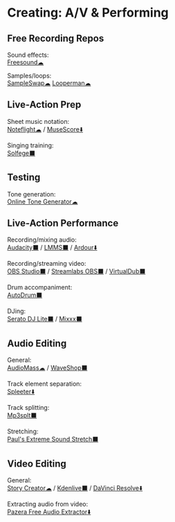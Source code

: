 # Creating: A/V & Performing

## Free Recording Repos

Sound effects:  
	[Freesound☁](https://freesound.org/)

Samples/loops:  
	[SampleSwap☁](https://sampleswap.org/)
	[Looperman☁](https://www.looperman.com/)

## Live-Action Prep

Sheet music notation:  
	[Noteflight☁](https://www.noteflight.com/) / 
	[MuseScore⬇️](https://musescore.org/)

Singing training:  
	[Solfege⬛](https://portableapps.com/apps/education/solfege-portable)

## Testing

Tone generation:  
	[Online Tone Generator☁](https://www.szynalski.com/tone-generator/)

## Live-Action Performance

Recording/mixing audio:  
	[Audacity⬛](https://www.audacityteam.org/) / 
	[LMMS⬛](https://lmms.io/) / 
	[Ardour⬇️](https://ardour.org/)

Recording/streaming video:  
	[OBS Studio⬛](https://obsproject.com/) / 
	[Streamlabs OBS⬛](https://streamlabs.com/streamlabs-obs) / 
	[VirtualDub⬛](https://sourceforge.net/projects/virtualdub/)

Drum accompaniment:  
	[AutoDrum⬛](https://openmidiproject.osdn.jp/AutoDrum_en.html)

DJing:  
	[Serato DJ Lite⬛](https://serato.com/dj/lite) / 
	[Mixxx⬛](https://www.mixxx.org/)

## Audio Editing

General:  
	[AudioMass☁](https://audiomass.co/) / 
	[WaveShop⬛](http://waveshop.sourceforge.net/)

Track element separation:  
	[Spleeter⬇️](https://github.com/deezer/spleeter)

Track splitting:  
	[Mp3splt⬛](http://mp3splt.sourceforge.net/mp3splt_page/home.php)
	
Stretching:  
	[Paul's Extreme Sound Stretch⬛](http://hypermammut.sourceforge.net/paulstretch/)

## Video Editing

General:  
	[Story Creator☁](https://storycreatorapp.com/) / 
	[Kdenlive⬛](https://kdenlive.org/) / 
	[DaVinci Resolve⬇️](https://www.blackmagicdesign.com/products/davinciresolve/)

Extracting audio from video:  
	[Pazera Free Audio Extractor⬇️](http://www.pazera-software.com/products/audio-extractor/)

